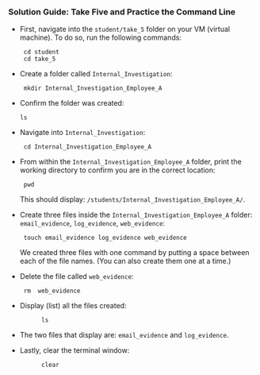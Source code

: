 ### Solution Guide: Take Five and Practice the Command Line

- First, navigate into the `student/take_5` folder on your VM (virtual machine).
To do so, run the following commands:
 
       cd student
       cd take_5

- Create a folder called `Internal_Investigation`:
    
       mkdir Internal_Investigation_Employee_A
    
-  Confirm the folder was created:
    
       ls
          
- Navigate into `Internal_Investigation`:

       cd Internal_Investigation_Employee_A

- From within the `Internal_Investigation_Employee_A` folder, print the working directory to confirm you are in the correct location:
    
       pwd
            
   This should display: `/students/Internal_Investigation_Employee_A/`.
   
    
- Create three files inside the `Internal_Investigation_Employee_A` folder: `email_evidence`, `log_evidence`, `web_evidence`:

    
       touch email_evidence log_evidence web_evidence
           
  We created three files with one command by putting a space between each of the file names. (You can also create them one at a time.)
    
- Delete the file called `web_evidence`:
    
       rm  web_evidence
           
- Display (list) all the files created:
    
            ls
            
- The two files that display are: `email_evidence` and `log_evidence`.
 
            
- Lastly, clear the terminal window:
    
            clear
